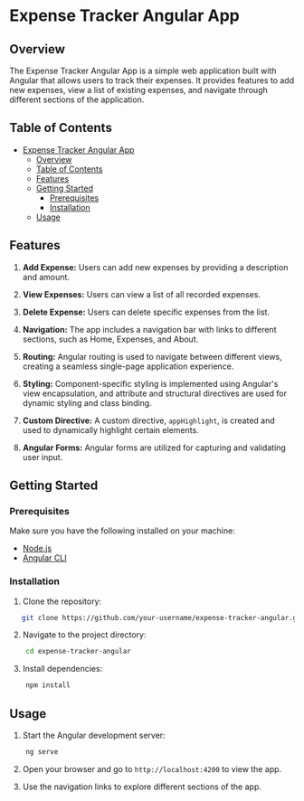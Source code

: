 # Expense Tracker Angular App

## Overview

The Expense Tracker Angular App is a simple web application built with Angular that allows users to track their expenses. It provides features to add new expenses, view a list of existing expenses, and navigate through different sections of the application.

## Table of Contents

- [Expense Tracker Angular App](#expense-tracker-angular-app)
  - [Overview](#overview)
  - [Table of Contents](#table-of-contents)
  - [Features](#features)
  - [Getting Started](#getting-started)
    - [Prerequisites](#prerequisites)
    - [Installation](#installation)
  - [Usage](#usage)

## Features

1. **Add Expense:** Users can add new expenses by providing a description and amount.

2. **View Expenses:** Users can view a list of all recorded expenses.

3. **Delete Expense:** Users can delete specific expenses from the list.

4. **Navigation:** The app includes a navigation bar with links to different sections, such as Home, Expenses, and About.

5. **Routing:** Angular routing is used to navigate between different views, creating a seamless single-page application experience.

6. **Styling:** Component-specific styling is implemented using Angular's view encapsulation, and attribute and structural directives are used for dynamic styling and class binding.

7. **Custom Directive:** A custom directive, `appHighlight`, is created and used to dynamically highlight certain elements.

8. **Angular Forms:** Angular forms are utilized for capturing and validating user input.

## Getting Started

### Prerequisites

Make sure you have the following installed on your machine:

- [Node.js](https://nodejs.org/)
- [Angular CLI](https://cli.angular.io/)

### Installation

1. Clone the repository:

```bash
   git clone https://github.com/your-username/expense-tracker-angular.git
```

2. Navigate to the project directory:

```bash
    cd expense-tracker-angular
```

3. Install dependencies:

```bash
    npm install
```

## Usage

1. Start the Angular development server:

```bash
    ng serve
```

2. Open your browser and go to `http://localhost:4200` to view the app.

3. Use the navigation links to explore different sections of the app.

<br>